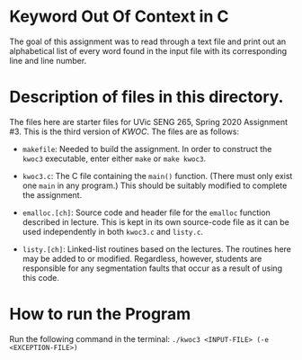 # Keyword Out Of Context in C

The goal of this assignment was to read through a text file and print out an alphabetical list of every word found in the input file with its corresponding line and line number. 

# Description of files in this directory.

The files here are starter files for UVic SENG 265, Spring 2020
Assignment #3. This is the third version of _KWOC_. The files are
as follows:

* ```makefile```: Needed to build the assignment. In order to
construct the ```kwoc3``` executable, enter either ```make``` or
```make kwoc3```.

* ```kwoc3.c```: The C file containing the ```main()``` function.
(There must only exist one ```main``` in any program.)  This should be
suitably modified to complete the assignment.

* ```emalloc.[ch]```: Source code and header file for the
```emalloc``` function described in lecture. This is kept in its own
source-code file as it can be used independently in both
```kwoc3.c``` and ```listy.c```.

* ```listy.[ch]```: Linked-list routines based on the lectures. The
routines here may be added to or modified. Regardless, however,
students are responsible for any segmentation faults that occur as a
result of using this code.

# How to run the Program

Run the following command in the terminal: `./kwoc3 <INPUT-FILE> (-e <EXCEPTION-FILE>)`
